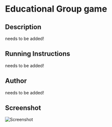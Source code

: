 # Educational Group game 

## Description
needs to be added!

## Running Instructions
needs to be added!

## Author
needs to be added!

## Screenshot
![Screenshot](image)